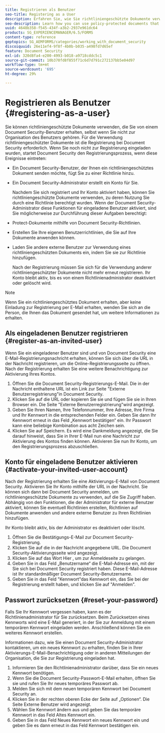 ```yaml
---
title: Registrieren als Benutzer
seo-title: Registering as a User
description: Erfahren Sie, wie Sie richtliniengeschützte Dokumente verwenden können, die Sie von einem Document Security-Benutzer erhalten, auch wenn Sie nicht zur Organisation des Benutzers gehören.
seo-description: Learn how you can use policy-protected documents that you receive from an document security user, even if you are external to the user's organization.
uuid: 4648b358-f545-434f-a3b2-2937e961dc64
products: SG_EXPERIENCEMANAGER/6.5/FORMS
content-type: reference
geptopics: SG_AEMFORMS/categories/working_with_document_security
discoiquuid: 26e11ef4-9f8f-4b0b-b035-a498fd7d65ef
feature: Document Security
exl-id: 320d8fa4-e200-4993-b018-a9718cddc5c1
source-git-commit: 10b370fd8f855f71c6d7d791c272137bb5e04d97
workflow-type: tm+mt
source-wordcount: '695'
ht-degree: 29%

---
```


# Registrieren als Benutzer {#registering-as-a-user}

Sie können richtliniengeschützte Dokumente verwenden, die Sie von einem Document Security-Benutzer erhalten, selbst wenn Sie nicht zur Organisation des Benutzers gehören. Für die Verwendung richtliniengeschützter Dokumente ist die Registrierung bei Document Security erforderlich. Wenn Sie noch nicht zur Registrierung eingeladen wurden, startet Document Security den Registrierungsprozess, wenn diese Ereignisse eintreten:

* Ein Document Security-Benutzer, der Ihnen ein richtliniengeschütztes Dokument senden möchte, fügt Sie zu einer Richtlinie hinzu.
* Ein Document Security-Administrator erstellt ein Konto für Sie.

  Nachdem Sie sich registriert und Ihr Konto aktiviert haben, können Sie richtliniengeschützte Dokumente verwenden, zu deren Nutzung Sie durch eine Richtlinie berechtigt wurden. Wenn der Document Security-Administrator diese Funktionen für eingeladene Benutzer aktiviert, sind Sie möglicherweise zur Durchführung dieser Aufgaben berechtigt:

* Protect-Dokumente mithilfe von Document Security-Richtlinien.
* Erstellen Sie Ihre eigenen Benutzerrichtlinien, die Sie auf Ihre Dokumente anwenden können.
* Laden Sie andere externe Benutzer zur Verwendung eines richtliniengeschützten Dokuments ein, indem Sie sie zur Richtlinie hinzufügen.

  Nach der Registrierung müssen Sie sich für die Verwendung anderer richtliniengeschützter Dokumente nicht mehr erneut registrieren. Ihr Konto bleibt aktiv, bis es von einem Richtlinienadministrator deaktiviert oder gelöscht wird.

>[!NOTE]
>
>Wenn Sie ein richtliniengeschütztes Dokument erhalten, aber keine Einladung zur Registrierung per E-Mail erhalten, wenden Sie sich an die Person, die Ihnen das Dokument gesendet hat, um weitere Informationen zu erhalten.

## Als eingeladenen Benutzer registrieren {#register-as-an-invited-user}

Wenn Sie ein eingeladener Benutzer sind und von Document Security eine E-Mail-Registrierungsnachricht erhalten, können Sie sich über die URL in der Nachricht registrieren, um die Online-Registrierungsseite zu öffnen. Nach der Registrierung erhalten Sie eine weitere Benachrichtigung zur Aktivierung Ihres Kontos.

1. Öffnen Sie die Document Security-Registrierungs-E-Mail. Die in der Nachricht enthaltene URL ist ein Link zur Seite &quot;Externe Benutzerregistrierung&quot;in Document Security.
1. Klicken Sie auf die URL oder kopieren Sie sie und fügen Sie sie in Ihren Browser ein. Die Seite &quot;Externe Benutzerregistrierung&quot;wird angezeigt.
1. Geben Sie Ihren Namen, Ihre Telefonnummer, Ihre Adresse, Ihre Firma und Ihr Kennwort in die entsprechenden Felder ein. Geben Sie dann Ihr Kennwort erneut in das Feld „Kennwort bestätigen“ ein. Ihr Passwort kann eine beliebige Kombination aus acht Zeichen sein.
1. Klicken Sie auf Speichern. Es wird eine Dankmeldung angezeigt, die Sie darauf hinweist, dass Sie in Ihrer E-Mail nun eine Nachricht zur Aktivierung des Kontos finden können. Aktivieren Sie nun Ihr Konto, um den Registrierungsprozess abzuschließen.

## Konto für eingeladene Benutzer aktivieren {#activate-your-invited-user-account}

Nach der Registrierung erhalten Sie eine Aktivierungs-E-Mail von Document Security. Aktivieren Sie Ihr Konto mithilfe der URL in der Nachricht. Sie können sich dann bei Document Security anmelden, um richtliniengeschützte Dokumente zu verwenden, auf die Sie Zugriff haben. Abhängig von den Funktionen, die der Administrator für externe Benutzer aktiviert, können Sie eventuell Richtlinien erstellen, Richtlinien auf Dokumente anwenden und andere externe Benutzer zu Ihren Richtlinien hinzufügen.

Ihr Konto bleibt aktiv, bis der Administrator es deaktiviert oder löscht.

1. Öffnen Sie die Bestätigungs-E-Mail zur Document Security-Registrierung.
1. Klicken Sie auf die in der Nachricht angegebene URL. Die Document Security-Aktivierungsseite wird angezeigt.
1. Klicken Sie auf das Wort Hier , um zur Anmeldeseite zu gelangen.
1. Geben Sie in das Feld „Benutzername“ die E-Mail-Adresse ein, mit der Sie sich bei Document Security registriert haben. Diese E-Mail-Adresse ist Ihr standardmäßiger Document Security-Benutzername.
1. Geben Sie in das Feld &quot;Kennwort&quot;das Kennwort ein, das Sie bei der Registrierung erstellt haben, und klicken Sie auf &quot;Anmelden&quot;.

## Passwort zurücksetzen {#reset-your-password}

Falls Sie Ihr Kennwort vergessen haben, kann es der Richtlinienadministrator für Sie zurücksetzen. Beim Zurücksetzen eines Kennworts wird eine E-Mail generiert, in der Sie zur Anmeldung mit einem temporären Kennwort eingeladen werden. Anschließend können Sie ein weiteres Kennwort erstellen.

Informationen dazu, wie Sie einen Document Security-Administrator kontaktieren, um ein neues Kennwort zu erhalten, finden Sie in Ihrer Aktivierungs-E-Mail-Benachrichtigung oder in anderen Mitteilungen der Organisation, die Sie zur Registrierung eingeladen hat.

1. Informieren Sie den Richtlinienadministrator darüber, dass Sie ein neues Kennwort benötigen.
1. Wenn Sie die Document Security-Passwort-E-Mail erhalten, öffnen Sie sie und rufen Sie Ihr neues temporäres Passwort ab.
1. Melden Sie sich mit dem neuen temporären Kennwort bei Document Security an.
1. Klicken Sie in der rechten oberen Ecke der Seite auf „Optionen“. Die Seite Externe Benutzer wird angezeigt.
1. Wählen Sie Kennwort ändern aus und geben Sie das temporäre Kennwort in das Feld Altes Kennwort ein.
1. Geben Sie in das Feld Neues Kennwort ein neues Kennwort ein und geben Sie es dann erneut in das Feld Kennwort bestätigen ein.
